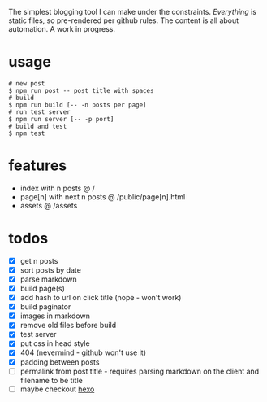 The simplest blogging tool I can make under the constraints. *Everything* is static files, so pre-rendered per github rules. The content is all about automation. A work in progress.

# usage
```
# new post
$ npm run post -- post title with spaces
# build
$ npm run build [-- -n posts per page]
# run test server
$ npm run server [-- -p port]
# build and test
$ npm test
```

# features
- index with n posts @ /
- page[n] with next n posts @ /public/page[n].html
- assets @ /assets

# todos
- [x] get n posts
- [x] sort posts by date
- [x] parse markdown
- [x] build page(s)
- [x] add hash to url on click title (nope - won't work)
- [x] build paginator
- [x] images in markdown
- [x] remove old files before build
- [x] test server
- [x] put css in head style
- [x] 404 (nevermind - github won't use it)
- [x] padding between posts
- [ ] permalink from post title - requires parsing markdown on the client and filename to be title
- [ ] maybe checkout [hexo](https://hexo.io/)
